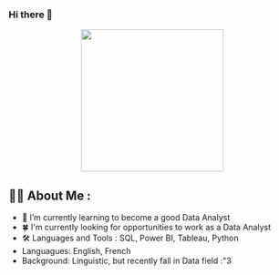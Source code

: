 ### Hi there 👋

<div id="header" align="center">
  <img src="https://media.giphy.com/media/BferOKonYOspm28AiB/giphy.gif" width="250"/>
</div>

## :woman_technologist: About Me :

- 🌱 I’m currently learning to become a good Data Analyst
- 🍀 I'm currently looking for opportunities to work as a Data Analyst
- :hammer_and_wrench: Languages and Tools : SQL, Power BI, Tableau, Python
- Languagues: English, French
- Background: Linguistic, but recently fall in Data field :"3
